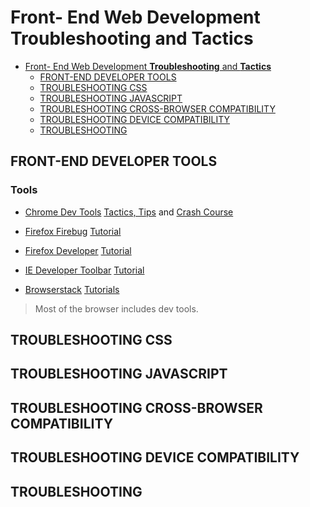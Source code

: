 # Front- End Web Development **Troubleshooting** and **Tactics**
 - [Front- End Web Development **Troubleshooting** and **Tactics**](#front--end-web-development-troubleshooting-and-tactics)
    - [FRONT-END DEVELOPER TOOLS](#front-end-developer-tools)
    - [TROUBLESHOOTING CSS](#troubleshooting-css)
    - [TROUBLESHOOTING JAVASCRIPT](#troubleshooting-javascript)
    - [TROUBLESHOOTING CROSS-BROWSER COMPATIBILITY](#troubleshooting-cross-browser-compatibility)
    - [TROUBLESHOOTING DEVICE COMPATIBILITY](#troubleshooting-device-compatibility)
    - [TROUBLESHOOTING](#troubleshooting)


## FRONT-END DEVELOPER TOOLS
### Tools
- [Chrome Dev Tools](https://www.youtube.com/watch?v=D1pV7ermy6w&list=PLNYkxOF6rcIBDSojZWBv4QJNoT4GNYzQD) [Tactics, Tips](https://www.youtube.com/watch?v=UURZFzk92bU&t=6s) and [Crash Course](https://www.youtube.com/watch?v=x4q86IjJFag)

- [Firefox Firebug](https://addons.mozilla.org/en-US/firefox/addon/firebug/) [Tutorial](https://www.youtube.com/watch?v=tdIk2PztcL0&list=PLZF67-JkD6cvltlmxYYMsZjrXwYmWWsWi)

- [Firefox Developer](https://www.youtube.com/watch?v=1R9_WdXwUsE&list=PLo3w8EB99pqLRJBWRCoyGTIrkctoUgB9W) [Tutorial](https://www.youtube.com/watch?v=yueecwKDZxQ&list=PLo3w8EB99pqLZNY22xKbTEzMfYo9PXAlm)

- [IE Developer Toolbar](https://www.youtube.com/watch?v=ryeApq5Bssw) [Tutorial](https://www.youtube.com/watch?v=I_4ni6wQUew&list=PLWFDvJ5MQeyYrCC07kRMb1YY-ESJ1mp1Q)

- [Browserstack](https://www.youtube.com/watch?v=NfAHwkQHb2A&list=PLQjCIKjuXCdlJBmO7C6I7WTAVB74_xNtK) [Tutorials](https://www.youtube.com/watch?v=GqdhSjTU1_Y&list=PL_BlR-E_YrzbdAqzVtP2cQX6zxMfUrnQk)

>Most of the browser includes dev tools.


## TROUBLESHOOTING CSS


## TROUBLESHOOTING JAVASCRIPT
## TROUBLESHOOTING CROSS-BROWSER COMPATIBILITY
## TROUBLESHOOTING DEVICE COMPATIBILITY
## TROUBLESHOOTING 

